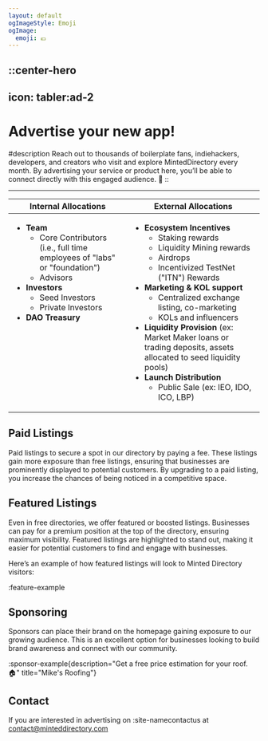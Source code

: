```yaml
---
layout: default
ogImageStyle: Emoji
ogImage:
  emoji: 💶
---
```


::center-hero
---
icon: tabler:ad-2
---
# Advertise your new app!

#description
Reach out to thousands of boilerplate fans, indiehackers, developers, and creators who visit and explore MintedDirectory every month. By advertising your service or product here, you’ll be able to connect directly with this engaged audience. 🚀
::

---

<table data-full-width="true">
  <thead>
    <tr>
      <th>Internal Allocations</th>
      <th>External Allocations</th>
    </tr>
  </thead>
  <tbody>
    <tr>
      <td valign="top">
        <ul>
          <li><strong>Team</strong>
            <ul>
              <li>Core Contributors (i.e., full time employees of "labs" or "foundation")</li>
              <li>Advisors</li>
            </ul>
          </li>
          <li><strong>Investors</strong>
            <ul>
              <li>Seed Investors</li>
              <li>Private Investors</li>
            </ul>
          </li>
          <li><strong>DAO Treasury</strong></li>
        </ul>
      </td>
      <td>
        <ul>
          <li><strong>Ecosystem Incentives</strong>
            <ul>
              <li>Staking rewards</li>
              <li>Liquidity Mining rewards</li>
              <li>Airdrops</li>
              <li>Incentivized TestNet ("ITN") Rewards</li>
            </ul>
          </li>
          <li><strong>Marketing &#x26; KOL support</strong>
            <ul>
              <li>Centralized exchange listing, co-marketing</li>
              <li>KOLs and influencers</li>
            </ul>
          </li>
          <li><strong>Liquidity Provision</strong> (ex: Market Maker loans or trading deposits, assets allocated to seed liquidity pools)</li>
          <li><strong>Launch Distribution</strong>
            <ul>
              <li>Public Sale (ex: IEO, IDO, ICO, LBP)</li>
            </ul>
          </li>
        </ul>
      </td>
    </tr>
  </tbody>
</table>

## Paid Listings

Paid listings to secure a spot in our directory by paying a fee. These listings gain more exposure than free listings, ensuring that businesses are prominently displayed to potential customers. By upgrading to a paid listing, you increase the chances of being noticed in a competitive space.

## Featured Listings

Even in free directories, we offer featured or boosted listings. Businesses can pay for a premium position at the top of the directory, ensuring maximum visibility. Featured listings are highlighted to stand out, making it easier for potential customers to find and engage with businesses.

Here’s an example of how featured listings will look to Minted Directory visitors:

:feature-example

## Sponsoring

Sponsors can place their brand on the homepage gaining exposure to our growing audience. This is an excellent option for businesses looking to build brand awareness and connect with our community.

:sponsor-example{description="Get a free price estimation for your roof. 🏠" title="Mike's Roofing"}

## Contact

If you are interested in advertising on :site-namecontactus at <contact@minteddirectory.com>
